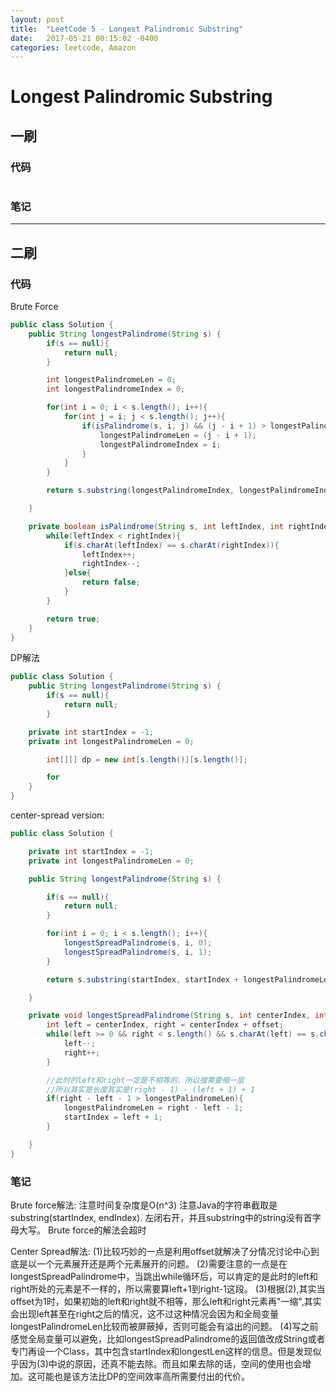 ```yaml
---
layout: post
title:  "LeetCode 5 - Longest Palindromic Substring"
date:   2017-05-21 00:15:02 -0400
categories: leetcode, Amazon
---
```


# Longest Palindromic Substring

## 一刷

### 代码
```java

```

### 笔记


---

## 二刷

### 代码

Brute Force
```java
public class Solution {
    public String longestPalindrome(String s) {
        if(s == null){
            return null;
        }

        int longestPalindromeLen = 0;
        int longestPalindromeIndex = 0;

        for(int i = 0; i < s.length(); i++){
            for(int j = i; j < s.length(); j++){
                if(isPalindrome(s, i, j) && (j - i + 1) > longestPalindromeLen){
                    longestPalindromeLen = (j - i + 1);
                    longestPalindromeIndex = i;
                }
            }
        }

        return s.substring(longestPalindromeIndex, longestPalindromeIndex + longestPalindromeLen);

    }

    private boolean isPalindrome(String s, int leftIndex, int rightIndex){
        while(leftIndex < rightIndex){
            if(s.charAt(leftIndex) == s.charAt(rightIndex)){
                leftIndex++;
                rightIndex--;
            }else{
                return false;
            }
        }

        return true;
    }
}
```

DP解法
```java
public class Solution {
    public String longestPalindrome(String s) {
        if(s == null){
            return null;
        }

    private int startIndex = -1;
    private int longestPalindromeLen = 0;

        int[][] dp = new int[s.length()][s.length()];

        for
    }
}
```

center-spread version:
```java
public class Solution {

    private int startIndex = -1;
    private int longestPalindromeLen = 0;

    public String longestPalindrome(String s) {

        if(s == null){
            return null;
        }

        for(int i = 0; i < s.length(); i++){
            longestSpreadPalindrome(s, i, 0);
            longestSpreadPalindrome(s, i, 1);
        }

        return s.substring(startIndex, startIndex + longestPalindromeLen);

    }

    private void longestSpreadPalindrome(String s, int centerIndex, int offset){
        int left = centerIndex, right = centerIndex + offset;
        while(left >= 0 && right < s.length() && s.charAt(left) == s.charAt(right)){
            left--;
            right++;
        }

        //此时的left和right一定是不相等的，所以搜需要缩一层
        //所以其实是长度其实是(right - 1) - (left + 1) + 1
        if(right - left - 1 > longestPalindromeLen){
            longestPalindromeLen = right - left - 1;
            startIndex = left + 1;
        }

    }
}
```

### 笔记

Brute force解法:
注意时间复杂度是O(n^3)
注意Java的字符串截取是substring(startIndex, endIndex). 左闭右开，并且substring中的string没有首字母大写。
Brute force的解法会超时


Center Spread解法:
(1)比较巧妙的一点是利用offset就解决了分情况讨论中心到底是以一个元素展开还是两个元素展开的问题。
(2)需要注意的一点是在longestSpreadPalindrome中，当跳出while循环后，可以肯定的是此时的left和right所处的元素是不一样的，所以需要算left+1到right-1这段。
(3)根据(2),其实当offset为1时，如果初始的left和right就不相等，那么left和right元素再"一缩",其实会出现left甚至在right之后的情况，这不过这种情况会因为和全局变量longestPalindromeLen比较而被屏蔽掉，否则可能会有溢出的问题。
(4)写之前感觉全局变量可以避免，比如longestSpreadPalindrome的返回值改成String或者专门再设一个Class，其中包含startIndex和longestLen这样的信息。但是发现似乎因为(3)中说的原因，还真不能去除。而且如果去除的话，空间的使用也会增加。这可能也是该方法比DP的空间效率高所需要付出的代价。